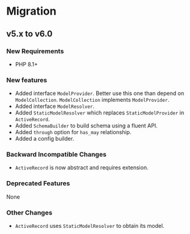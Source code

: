 # Migration

## v5.x to v6.0

### New Requirements

- PHP 8.1+

### New features

- Added interface `ModelProvider`. Better use this one than depend on `ModelCollection`. `ModelCollection` implements `ModelProvider`.
- Added interface `ModelResolver`.
- Added `StaticModelResolver` which replaces `StaticModelProvider` in `ActiveRecord`.
- Added `SchemaBuilder` to build schema using a fluent API.
- Added `through` option for `has_may` relationship.
- Added a config builder.

### Backward Incompatible Changes

- `ActiveRecord` is now abstract and requires extension.

### Deprecated Features

None

### Other Changes

- `ActiveRecord` uses `StaticModelResolver` to obtain its model.
